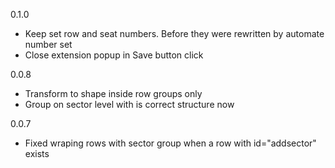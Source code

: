 0.1.0
 - Keep set row and seat numbers. Before they were rewritten by automate number set
 - Close extension popup in Save button click

0.0.8
 - Transform <path /> to <circle /> shape inside row groups only
 - Group on sector level with <path id="sector_shape" /> is correct structure now  

0.0.7
 - Fixed wraping rows with sector group when a row with id="addsector" exists
